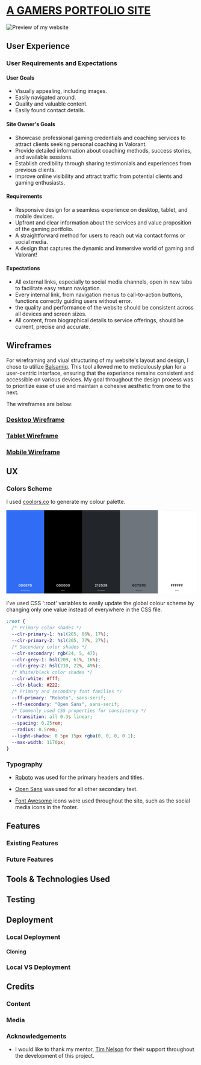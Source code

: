 # [A GAMERS PORTFOLIO SITE](https://johnnysontrinh.github.io/a-gamers-portfolio-site)

![Preview of my website](./documentation/preview.png "Website Preview")

## User Experience

### User Requirements and Expectations

#### User Goals

- Visually appealing, including images.
- Easily navigated around.
- Quality and valuable content.
- Easily found contact details.

#### Site Owner's Goals

- Showcase professional gaming credentials and coaching services to attract clients seeking personal coaching in Valorant.
- Provide detailed information about coaching methods, success stories, and available sessions.
- Establish credibility through sharing testimonials and experiences from previous clients.
- Improve online visibility and attract traffic from potential clients and gaming enthusiasts.

#### Requirements

- Responsive design for a seamless experience on desktop, tablet, and mobile devices.
- Upfront and clear information about the services and value proposition of the gaming portfolio.
- A straightforward method for users to reach out via contact forms or social media.
- A design that captures the dynamic and immersive world of gaming and Valorant!

#### Expectations

- All external links, especially to social media channels, open in new tabs to facilitate easy return navigation.
- Every internal link, from navigation menus to call-to-action buttons, functions correctly guiding users without error.
- the quality and performance of the website should be consistent across all devices and screen sizes.
- All content, from biographical details to service offerings, should be current, precise and accurate.

## Wireframes

For wireframing and viual structuring of my website's layout and design, I chose to utilize [Balsamiq](http://balsamiq.com/wireframes/ "Balsamic"). This tool allowed me to meticulously plan for a user-centric interface, ensuring that the experiance remains consistent and accessible on various devices. My goal throughout the design process was to prioritize ease of use and maintain a cohesive aesthetic from one to the next.

The wireframes are below:

### [Desktop Wireframe](documentation/wireframe-desktop.png "Desktop Wireframe")

### [Tablet Wireframe](documentation/wireframe-tablet.png "Tablet Wireframe")

### [Mobile Wireframe](documentation/wireframe-mobile.png "Mobile Wireframe")

## UX

### Colors Scheme

I used [coolors.co](https://coolors.co/0d6efd-000000-212529-6c757d-ffffff "Coolors") to generate my colour palette.

![screenshot](documentation/coolors.png)

I've used CSS ':root' variables to easily update the global colour scheme by changing only one value instead of everywhere in the CSS file.

```css
:root {
  /* Primary color shades */
  --clr-primary-1: hsl(205, 86%, 17%);
  --clr-primary-2: hsl(205, 77%, 27%);
  /* Secondary color shades */
  --clr-secondary: rgb(24, 5, 47);
  --clr-grey-1: hsl(209, 61%, 16%);
  --clr-grey-2: hsl(210, 22%, 49%);
  /* White/black color shades */
  --clr-white: #fff;
  --clr-black: #222;
  /* Primary and secondary font families */
  --ff-primary: "Roboto", sans-serif;
  --ff-secondary: "Open Sans", sans-serif;
  /* Commonly used CSS properties for consistency */
  --transition: all 0.3s linear;
  --spacing: 0.25rem;
  --radius: 0.5rem;
  --light-shadow: 0 5px 15px rgba(0, 0, 0, 0.1);
  --max-width: 1170px;
}
```

### Typography

- [Roboto](https://fonts.google.com/specimen/Roboto) was used for the primary headers and titles.

- [Open Sans](https://fonts.google.com/specimen/Open+Sans?query=open+sans) was used for all other secondary text.

- [Font Awesome](https://fontawesome.com) icons were used throughout the site, such as the social media icons in the footer.

## Features

### Existing Features

### Future Features

## Tools & Technologies Used

## Testing

## Deployment

### Local Deployment

#### Cloning

### Local VS Deployment

## Credits

### Content

### Media

### Acknowledgements

- I would like to thank my mentor, [Tim Nelson](https://github.com/TravelTimN) for their support throughout the development of this project.
